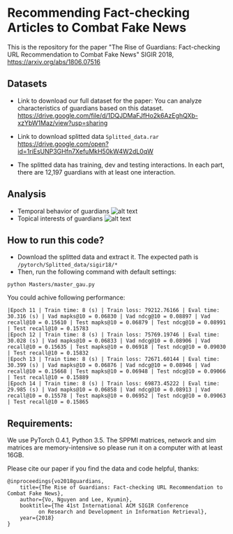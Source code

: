 # Recommending Fact-checking Articles to Combat Fake News
This is the repository for the paper "The Rise of Guardians: Fact-checking URL Recommendation to Combat Fake News" SIGIR 2018,
https://arxiv.org/abs/1806.07516 

## Datasets
- Link to download our full dataset for the paper: You can analyze characteristics of guardians based on this dataset.
https://drive.google.com/file/d/1DQJDMaFJfHo2k6AzEghQXb-xzYbW1Maz/view?usp=sharing 

- Link to download splitted data `Splitted_data.rar`
https://drive.google.com/open?id=1riEsUNP3GHfn7XefuMkH50kW4W2dL0qW

- The splitted data has training, dev and testing interactions. In each part, there are 12,197 guardians with at least
one interaction.

## Analysis
- Temporal behavior of guardians
![alt text](https://github.com/nguyenvo09/CombatingFakeNews/blob/master/pytorch/images/temporal.png)
- Topical interests of guardians
![alt text](https://github.com/nguyenvo09/CombatingFakeNews/blob/master/pytorch/images/topics.png)

## How to run this code?
- Download the splitted data and extract it. The expected path is `/pytorch/Splitted_data/sigir18/*`
- Then, run the following command with default settings:
```
python Masters/master_gau.py
```
You could achive following performance:
```
|Epoch 11 | Train time: 8 (s) | Train loss: 79212.76166 | Eval time: 30.316 (s) | Vad mapks@10 = 0.06830 | Vad ndcg@10 = 0.08897 | Vad recall@10 = 0.15610 | Test mapks@10 = 0.06879 | Test ndcg@10 = 0.08991 | Test recall@10 = 0.15783
|Epoch 12 | Train time: 8 (s) | Train loss: 75769.19746 | Eval time: 30.028 (s) | Vad mapks@10 = 0.06833 | Vad ndcg@10 = 0.08906 | Vad recall@10 = 0.15635 | Test mapks@10 = 0.06918 | Test ndcg@10 = 0.09030 | Test recall@10 = 0.15832
|Epoch 13 | Train time: 8 (s) | Train loss: 72671.60144 | Eval time: 30.399 (s) | Vad mapks@10 = 0.06876 | Vad ndcg@10 = 0.08946 | Vad recall@10 = 0.15668 | Test mapks@10 = 0.06948 | Test ndcg@10 = 0.09066 | Test recall@10 = 0.15889
|Epoch 14 | Train time: 8 (s) | Train loss: 69873.45222 | Eval time: 29.985 (s) | Vad mapks@10 = 0.06858 | Vad ndcg@10 = 0.08913 | Vad recall@10 = 0.15578 | Test mapks@10 = 0.06952 | Test ndcg@10 = 0.09063 | Test recall@10 = 0.15865
```
## Requirements:
We use PyTorch 0.4.1, Python 3.5. The SPPMI matrices, network and sim matrices are memory-intensive so please run
it on a computer with at least 16GB.


Please cite our paper if you find the data and code helpful, thanks:

```
@inproceedings{vo2018guardians,
	title={The Rise of Guardians: Fact-checking URL Recommendation to Combat Fake News},
	author={Vo, Nguyen and Lee, Kyumin},
	booktitle={The 41st International ACM SIGIR Conference 
		  on Research and Development in Information Retrieval},
	year={2018}
}
```
